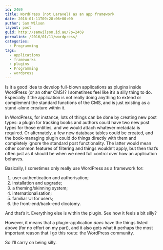 ```yaml
---
id: 2469
title: WordPress (not Laravel) as an app framework
date: 2016-01-11T09:28:06+00:00
author: Sam Wilson
layout: post
guid: http://samwilson.id.au/?p=2469
permalink: /2016/01/11/wordpress/
categories:
  - Programming
tags:
  - applications
  - frameworks
  - plugins
  - Programming
  - wordpress
---
```

Is it a good idea to develop full-blown applications as plugins inside WordPress (or an other CMS)? I sometimes feel like it&#8217;s a silly thing to do. Especially if the application is not really doing anything to extend or complement the standard functions of the CMS, and is just existing as a stand-alone creature within it.

In WordPress, for instance, lots of things can be done by creating new post types: a plugin for tracking books and authors could have two new post types for those entities, and we would attach whatever metadata is required. Or alternately, a few new database tables could be created, and the book-managing plugin could do things directly with them and completely ignore the standard post functionality. The latter would mean other common features of filtering and things wouldn&#8217;t apply, but then that&#8217;s often just as it should be when we need full control over how an application behaves.

Basically, I sometimes only really use WordPress as a framework for:

  1. user authentication and authorisation;
  2. installation and upgrade;
  3. a theming/skinning system;
  4. internationalisation;
  5. familiar UI for users;
  6. the front-end/back-end dicotomy.

And that&#8217;s it. Everything else is within the plugin. See how it feels a bit silly?

However, it means that a plugin-application _does_ have the things listed above (for no effort on my part), and it also gets what it perhaps the most important reason that I go this route: the WordPress community.

So I&#8217;ll carry on being silly.
